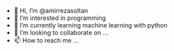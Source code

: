 - 👋 Hi, I’m @amirrezasoltan
- 👀 I’m interested in programming
- 🌱 I’m currently learning machine learning with python
- 💞️ I’m looking to collaborate on ...
- 📫 How to reach me ...

<!---
amirrezasoltan/amirrezasoltan is a ✨ special ✨ repository because its `README.md` (this file) appears on your GitHub profile.
You can click the Preview link to take a look at your changes.
--->
